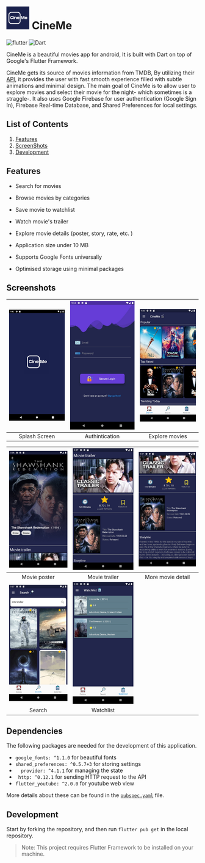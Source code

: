 # <img src="https://github.com/fares-q44/CineMe/blob/main/assets/app_icon/Icon-512.png" alt="icon" width=60>  CineMe



![flutter](https://img.shields.io/badge/Flutter-Framework-green?logo=flutter)    ![Dart](https://img.shields.io/badge/Dart-Language-blue?logo=dart) 


CineMe is a beautiful movies app for android, It is built with Dart on top of Google's Flutter Framework.


CineMe gets its source of movies information from TMDB, By utilizing their [API](https://developers.themoviedb.org/3/getting-started/introduction), it provides the user with fast smooth experience filled with subtle animations and minimal design. The main goal of CineMe is to allow user to explore movies and select their movie for the night- which sometimes is a straggle-. It also uses Google Firebase for user authentication (Google Sign In), Firebase Real-time Database, and Shared Preferences for local settings.

## List of Contents

1. [Features](#features)
2. [ScreenShots](#screenshots)
5. [Development](#development)


## Features

- Search for movies

- Browse movies by categories

- Save movie to watchlist

- Watch movie's trailer

- Explore movie details (poster, story, rate, etc. )
- Application size under 10 MB
- Supports Google Fonts universally
- Optimised storage using minimal packages

## Screenshots
| <img src="https://github.com/fares-q44/CineMe/blob/main/assets/Screenshots/1.jpeg" width="250"> |<img src="https://github.com/fares-q44/CineMe/blob/main/assets/Screenshots/2.jpeg" width="250"> |  <img src="https://github.com/fares-q44/CineMe/blob/main/assets/Screenshots/3.jpeg" width="250"> |
|:------------:|:------------:| :------------:|
| Splash Screen | Authintication | Explore movies

| <img src="https://github.com/fares-q44/CineMe/blob/main/assets/Screenshots/4.jpeg" width="250"> |  <img src="https://github.com/fares-q44/CineMe/blob/main/assets/Screenshots/5.jpeg" width="250"> |<img src="https://github.com/fares-q44/CineMe/blob/main/assets/Screenshots/6.jpeg" width="250"> |  
|:------------:|:------------:| :------------:|
| Movie poster | Movie trailer | More movie detail 
| <img src="https://github.com/fares-q44/CineMe/blob/main/assets/Screenshots/7.jpeg" width="250"> | <img src="https://github.com/fares-q44/CineMe/blob/main/assets/Screenshots/9.jpeg" width="250">
| Search | Watchlist



  


## Dependencies

The following packages are needed for the development of this application.


- `google_fonts: ^1.1.0` for beautiful fonts
- `shared_preferences: ^0.5.7+3` for storing settings
-  `  provider: ^4.1.1` for managing the state
-  ` http: ^0.12.1` for sending HTTP request to the API
-  `flutter_youtube: ^2.0.0`  for youtube web view



More details about these can be found in the [`pubspec.yaml`](https://github.com/fares-q44/CineMe/blob/master/pubspec.yaml) file.



## Development

Start by forking the repository, and then run `flutter pub get` in the local repository. 
>Note: This project requires Flutter Framework to be installed on your machine.
